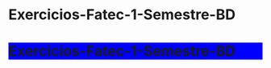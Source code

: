 # Exercicios-Fatec-1-Semestre-BD
<div class="container-fluid" style="background-color:blue">
<h1> Exercicios-Fatec-1-Semestre-BD </h1>
</div>
